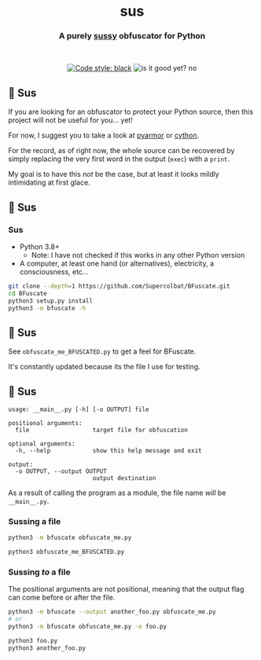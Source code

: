 <h1 align="center">sus</h1>
<h3 align="center">A purely <ins>sussy</ins> obfuscator for Python</h3>

<br>

<p align="center">
  <a href="https://github.com/psf/black"><img src="https://img.shields.io/badge/code%20style-black-000000.svg" alt="Code style: black"></a>
  <img src="https://img.shields.io/badge/is%20it%20good%20yet%3F-no-651cdb.svg" alt="is it good yet? no">
</p>

## :rotating_light: Sus

If you are looking for an obfuscator to protect your Python source, then this project will not be useful for you... yet!

For now, I suggest you to take a look at [pyarmor](https://github.com/dashingsoft/pyarmor) or [cython](https://github.com/cython/cython).

For the record, as of right now, the whole source can be recovered by simply replacing the very first word in the output (`exec`) with a `print`.

My goal is to have this *not* be the case, but at least it looks mildly intimidating at first glace.

## :rocket: Sus

### Sus

- Python 3.8+
  - Note: I have not checked if this works in any other Python version 
- A computer, at least one hand (or alternatives), electricity, a consciousness, etc...

```sh
git clone --depth=1 https://github.com/Supercolbat/BFuscate.git
cd BFuscate
python3 setup.py install
python3 -m bfuscate -h
```

## :crystal_ball: Sus
See `obfuscate_me_BFUSCATED.py` to get a feel for BFuscate.

It's constantly updated because its the file I use for testing.

## :wrench: Sus
```
usage: __main__.py [-h] [-o OUTPUT] file

positional arguments:
  file                  target file for obfuscation

optional arguments:
  -h, --help            show this help message and exit

output:
  -o OUTPUT, --output OUTPUT
                        output destination
```

As a result of calling the program as a module, the file name *will* be `__main__.py`.


### Sussing a file
```sh
python3 -m bfuscate obfuscate_me.py

python3 obfuscate_me_BFUSCATED.py
```

### Sussing *to* a file
The positional arguments are not positional, meaning that the output flag can come before or after the file.
```sh
python3 -m bfuscate --output another_foo.py obfuscate_me.py
# or
python3 -m bfuscate obfuscate_me.py -o foo.py

python3 foo.py
python3 another_foo.py
```
